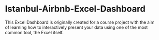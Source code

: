 # Istanbul-Airbnb-Excel-Dashboard
This Excel Dashboard is originally created for a course project with the aim of learning how to interactively present your data using one of the most common tool, the Excel itself.
